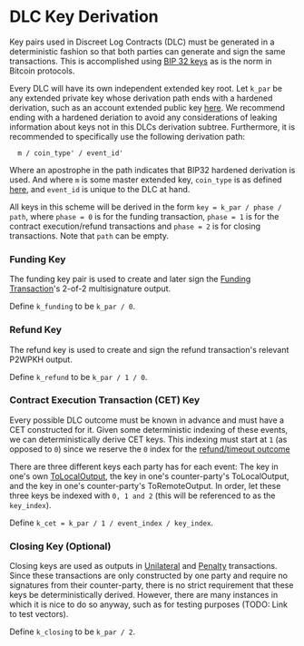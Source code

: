 # DLC Key Derivation
Key pairs used in Discreet Log Contracts (DLC) must be generated in a deterministic fashion so that both parties can generate and sign the same transactions. This is accomplished using [BIP 32 keys](https://github.com/bitcoin/bips/blob/master/bip-0032.mediawiki) as is the norm in Bitcoin protocols.

Every DLC will have its own independent extended key root. Let `k_par` be any extended private key whose derivation path ends with a hardened derivation, such as an account extended public key [here](https://github.com/bitcoin/bips/blob/master/bip-0044.mediawiki#path-levels). We recommend ending with a hardened deriation to avoid any considerations of leaking information about keys not in this DLCs derivation subtree. Furthermore, it is recommended to specifically use the following derivation path:

      m / coin_type' / event_id'
      
Where an apostrophe in the path indicates that BIP32 hardened derivation is used. And where `m` is some master extended key, `coin_type` is as defined [here](https://github.com/satoshilabs/slips/blob/master/slip-0044.md), and `event_id` is unique to the DLC at hand.

All keys in this scheme will be derived in the form `key = k_par / phase / path`, where `phase = 0` is for the funding transaction, `phase = 1` is for the contract execution/refund transactions and `phase = 2` is for closing transactions. Note that `path` can be empty.

### Funding Key
The funding key pair is used to create and later sign the [Funding Transaction](https://github.com/discreetlogcontracts/dlcspecs/blob/master/Transactions.md#funding-transaction)'s 2-of-2 multisignature output.

Define `k_funding` to be `k_par / 0`.

### Refund Key
The refund key is used to create and sign the refund transaction's relevant P2WPKH output.

Define `k_refund` to be `k_par / 1 / 0`.

### Contract Execution Transaction (CET) Key
Every possible DLC outcome must be known in advance and must have a CET constructed for it. Given some deterministic indexing of these events, we can deterministically derive CET keys. This indexing must start at `1` (as opposed to `0`) since we reserve the `0` index for the [refund/timeout outcome](#refund-key)

There are three different keys each party has for each event: The key in one's own [ToLocalOutput](https://github.com/discreetlogcontracts/dlcspecs/blob/master/Transactions.md#CetOutputs), the key in one's counter-party's ToLocalOutput, and the key in one's counter-party's ToRemoteOutput. In order, let these three keys be indexed with `0, 1 and 2` (this will be referenced to as the `key_index`).

Define `k_cet = k_par / 1 / event_index / key_index`.

### Closing Key (Optional)
Closing keys are used as outputs in [Unilateral](https://github.com/discreetlogcontracts/dlcspecs/blob/master/Transactions.md#closing-transaction-unilateral) and [Penalty](https://github.com/discreetlogcontracts/dlcspecs/blob/master/Transactions.md#ClosingPenalty) transactions. Since these transactions are only constructed by one party and require no signatures from their counter-party, there is no strict requirement that these keys be deterministically derived. However, there are many instances in which it is nice to do so anyway, such as for testing purposes (TODO: Link to test vectors).

Define `k_closing` to be `k_par / 2`.
